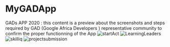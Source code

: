# MyGADApp
GADs APP 2020 : this content is a preview about the screenshots and steps required by GAD (Google Africa Developers ) representative community to confirm the proper functionning of the App
![startAct](https://user-images.githubusercontent.com/54636388/92976625-367cc700-f48b-11ea-92be-c6baf692f639.png)
![LearningLeaders](https://user-images.githubusercontent.com/54636388/92976867-dcc8cc80-f48b-11ea-967e-ee02e49852c9.PNG)
![skilliq](https://user-images.githubusercontent.com/54636388/92976878-e05c5380-f48b-11ea-9cc1-19b5fc091b25.PNG)
![projectsubmission](https://user-images.githubusercontent.com/54636388/92976910-ebaf7f00-f48b-11ea-8e47-93b43cb48ae0.PNG)
